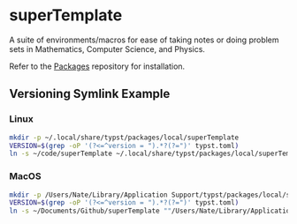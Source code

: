 # superTemplate

A suite of environments/macros for ease of taking notes or doing problem sets in Mathematics, Computer Science, and Physics.

Refer to the [Packages](https://github.com/typst/packages) repository for installation.

## Versioning Symlink Example

### Linux
```sh
mkdir -p ~/.local/share/typst/packages/local/superTemplate
VERSION=$(grep -oP '(?<=^version = ").*?(?=")' typst.toml)
ln -s ~/code/superTemplate ~/.local/share/typst/packages/local/superTemplate/"$VERSION"
```

### MacOS

```sh
mkdir -p /Users/Nate/Library/Application Support/typst/packages/local/superTemplate
VERSION=$(grep -oP '(?<=^version = ").*?(?=")' typst.toml)
ln -s ~/Documents/Github/superTemplate ""/Users/Nate/Library/Application Support/typst/packages/local/superTemplate/"$VERSION""
```
